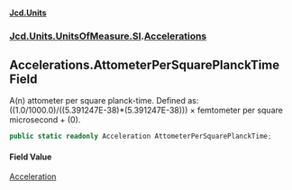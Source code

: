 #### [Jcd.Units](index.md 'index')
### [Jcd.Units.UnitsOfMeasure.SI](Jcd.Units.UnitsOfMeasure.SI.md 'Jcd.Units.UnitsOfMeasure.SI').[Accelerations](Accelerations.md 'Jcd.Units.UnitsOfMeasure.SI.Accelerations')

## Accelerations.AttometerPerSquarePlanckTime Field

A(n) attometer per square planck-time. Defined as: ((1.0/1000.0)/((5.391247E-38)*(5.391247E-38))) × femtometer per square microsecond + (0).

```csharp
public static readonly Acceleration AttometerPerSquarePlanckTime;
```

#### Field Value
[Acceleration](Acceleration.md 'Jcd.Units.UnitTypes.Acceleration')